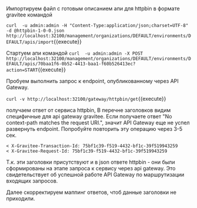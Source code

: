 Импортируем файл с готовым описанием апи для httpbin в формате gravitee командой

`curl  -u admin:admin -H "Content-Type:application/json;charset=UTF-8" -d @httpbin-1-0-0.json    http://localhost:32100/management/organizations/DEFAULT/environments/DEFAULT/apis/import`{{execute}}

Стартуем апи командой
`curl  -u admin:admin -X POST http://localhost:32100/management/organizations/DEFAULT/environments/DEFAULT/apis/70baa1f6-0b52-4413-baa1-f60b526413ec?action=START`{{execute}}

Пробуем выполнить запрос к endpoint, опубликованному через API Gateway.

`curl -v http://localhost:32100/gateway/httpbin/get`{{execute}}

получаем ответ от сервиса httpbin, В перечне заголовков видим специфичные для api gateway gravitee. Если получаете ответ "No context-path matches the request URI.", значит API Gateway еще не успел развернуть endpoint. Попробуйте повторить эту операцию через 3-5 сек.

```
< X-Gravitee-Transaction-Id: 75bf1c39-f519-4432-bf1c-39f519943259
< X-Gravitee-Request-Id: 75bf1c39-f519-4432-bf1c-39f519943259
```
Т.к. эти заголовки присутствуют и в json ответе httpbin - они были сформированы на этапе запроса к сервису через api gateway. Это свидетельствует об успешной работе API Gateway по маршрутизации входящих запросов.

Далее скорректируем маппинг ответов, чтоб данные заголовки не приходили.